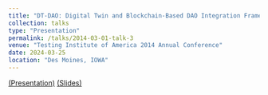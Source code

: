 ```yaml
---
title: "DT-DAO: Digital Twin and Blockchain-Based DAO Integration Framework for Smart Building Facility Management"
collection: talks
type: "Presentation"
permalink: /talks/2014-03-01-talk-3
venue: "Testing Institute of America 2014 Annual Conference"
date: 2024-03-25
location: "Des Moines, IOWA"
---
```

[(Presentation)](https://drive.google.com/file/d/1GH7WCM-YUTNj9eiFCbiqswhkr8YsJyDa/view) [(Slides)](https://docs.google.com/presentation/d/1PVzuYr-b17HWkKHVgIWNvAL9IoxZZbi3/edit#slide=id.p1) 

